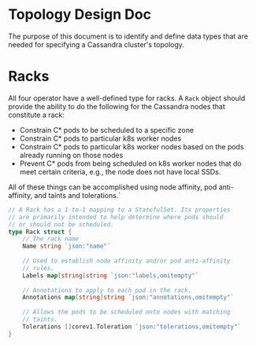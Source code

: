 # Topology Design Doc
The purpose of this document is to identify and define data types that are needed for specifying a Cassandra cluster's topology.

# Racks
All four operator have a well-defined type for racks. A `Rack` object should provide the ability to do the following for the Cassandra nodes that constitute a rack:

* Constrain C* pods to be scheduled to a specific zone
* Constrain C* pods to particular k8s worker nodes
* Constrain C* pods to particular k8s worker nodes based on the pods already running on those nodes
* Prevent C* pods from being scheduled on k8s worker nodes that do  meet certain criteria, e.g., the node does not have local SSDs.

All of these things can be accomplished using node affinity, pod anti-affinity, and taints and tolerations.`

```go
// A Rack has a 1-to-1 mapping to a StatefulSet. Its properties
// are primarily intended to help determine where pods should
// or should not be scheduled.
type Rack struct {
	// The rack name
	Name string `json:"name"`
	
	// Used to establish node affinity and/or pod anti-affinity
	// rules.
	Labels map[string]string `json:"labels,omitempty"`
	
	// Annotations to apply to each pod in the rack.
	Annotations map[string]string `json:"annotations,omitempty"`
	
	// Allows the pods to be scheduled onto nodes with matching
	// taints.
	Tolerations []corev1.Toleration `json:"tolerations,omitempty"`
}
```